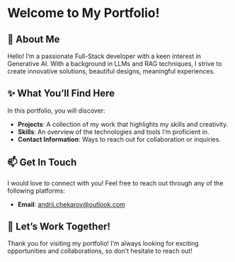 # Welcome to My Portfolio!  

## 🚀 About Me  

Hello! I’m a passionate Full-Stack developer with a keen interest in Generative AI.
With a background in LLMs and RAG techniques, I strive to create innovative solutions, beautiful designs, meaningful experiences.


## ✨ What You’ll Find Here  

In this portfolio, you will discover:  

- **Projects**: A collection of my work that highlights my skills and creativity.  
- **Skills**: An overview of the technologies and tools I’m proficient in.  
- **Contact Information**: Ways to reach out for collaboration or inquiries.  


## 📫 Get In Touch  

I would love to connect with you! Feel free to reach out through any of the following platforms:  

- **Email**: andrii.chekarov@outlook.com  


## 🌟 Let’s Work Together!  

Thank you for visiting my portfolio! I’m always looking for exciting opportunities and collaborations, so don’t hesitate to reach out!
